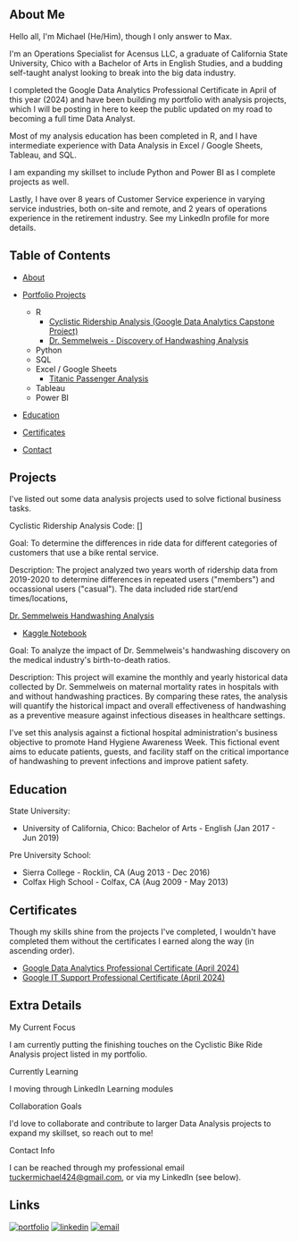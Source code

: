 
## About Me

Hello all, I'm Michael (He/Him), though I only answer to Max. 

I'm an Operations Specialist for Acensus LLC, a graduate of California State University, Chico with a Bachelor of Arts in English Studies, and a budding self-taught analyst looking to break into the big data industry.

I completed the Google Data Analytics Professional Certificate in April of this year (2024) and have been building my portfolio with analysis projects, which I will be posting in here to keep the public updated on my road to becoming a full time Data Analyst.

Most of my analysis education has been completed in R, and I have intermediate experience with Data Analysis in Excel / Google Sheets, Tableau, and SQL. 

I am expanding my skillset to include Python and Power BI as I complete projects as well.

Lastly, I have over 8 years of Customer Service experience in varying service industries, both on-site and remote, and 2 years of operations experience in the retirement industry. See my LinkedIn profile for more details. 


## Table of Contents


- [About]()
- [Portfolio Projects]()
  - R
    - [Cyclistic Ridership Analysis (Google Data Analytics Capstone Project)](https://www.kaggle.com/code/maxwelltucker/cyclistic-ridership-analysis)
    - [Dr. Semmelweis - Discovery of Handwashing Analysis](https://www.kaggle.com/code/maxwelltucker/dr-semmelweis-handwashing-analysis-in-r)
  - Python
  - SQL
  - Excel / Google Sheets
    - [Titanic Passenger Analysis](https://docs.google.com/spreadsheets/d/1KBDlP4X4RZFamIjwzrDShAKObvztNu_ySmzY-grqeJo/edit?gid=0#gid=0)
  - Tableau
  - Power BI
 
- [Education]()
- [Certificates]()
- [Contact]()
## Projects

I've listed out some data analysis projects used to solve fictional business tasks.

Cyclistic Ridership Analysis
Code: []

Goal: To determine the differences in ride data for different categories of customers that use a bike rental service.

Description: The project analyzed two years worth of ridership data from 2019-2020 to determine differences in repeated users ("members") and occassional users ("casual"). The data included ride start/end times/locations,

[Dr. Semmelweis Handwashing Analysis](https://github.com/Maxibear812/Dr.-Semmelweis-Handwashing-Analysis)
- [Kaggle Notebook](https://www.kaggle.com/code/maxwelltucker/dr-semmelweis-handwashing-analysis-in-r/notebook)

Goal: To analyze the impact of Dr. Semmelweis's handwashing discovery on the medical industry's birth-to-death ratios.

Description: This project will examine the monthly and yearly historical data collected by Dr. Semmelweis on maternal mortality rates in hospitals with and without handwashing practices. By comparing these rates, the analysis will quantify the historical impact and overall effectiveness of handwashing as a preventive measure against infectious diseases in healthcare settings.

I've set this analysis against a fictional hospital administration's business objective to promote Hand Hygiene Awareness Week. This fictional event aims to educate patients, guests, and facility staff on the critical importance of handwashing to prevent infections and improve patient safety.
## Education

State University: 

- University of California, Chico: Bachelor of Arts - English (Jan 2017 - Jun 2019)

Pre University School: 

- Sierra College - Rocklin, CA (Aug 2013 - Dec 2016)
- Colfax High School - Colfax, CA (Aug 2009 - May 2013)
## Certificates

Though my skills shine from the projects I've completed, I wouldn't have completed them without the certificates I earned along the way (in ascending order).

- [Google Data Analytics Professional Certificate (April 2024)](https://www.coursera.org/account/accomplishments/specialization/MLQZXZF6H8TA)
- [Google IT Support Professional Certificate (April 2024)](https://www.coursera.org/account/accomplishments/specialization/TWV2FYZ6AAGL)
## Extra Details
My Current Focus 

I am currently putting the finishing touches on the Cyclistic Bike Ride Analysis project listed in my portfolio. 

Currently Learning

I moving through LinkedIn Learning modules 

Collaboration Goals

I'd love to collaborate and contribute to larger Data Analysis projects to expand my skillset, so reach out to me!

Contact Info

I can be reached through my professional email tuckermichael424@gmail.com, or via my LinkedIn (see below). 





## Links
[![portfolio](https://img.shields.io/badge/my_portfolio-000?style=for-the-badge&logo=ko-fi&logoColor=white)](https://katherineoelsner.com/)
[![linkedin](https://img.shields.io/badge/linkedin-0A66C2?style=for-the-badge&logo=linkedin&logoColor=white)](https://www.linkedin.com/in/michael-maxwell-tucker/
)
[![email](https://img.shields.io/badge/Gmail-D14836?style=for-the-badge&logo=gmail&logoColor=white)](https://mail.google.com/mail/u/1/#inbox)

